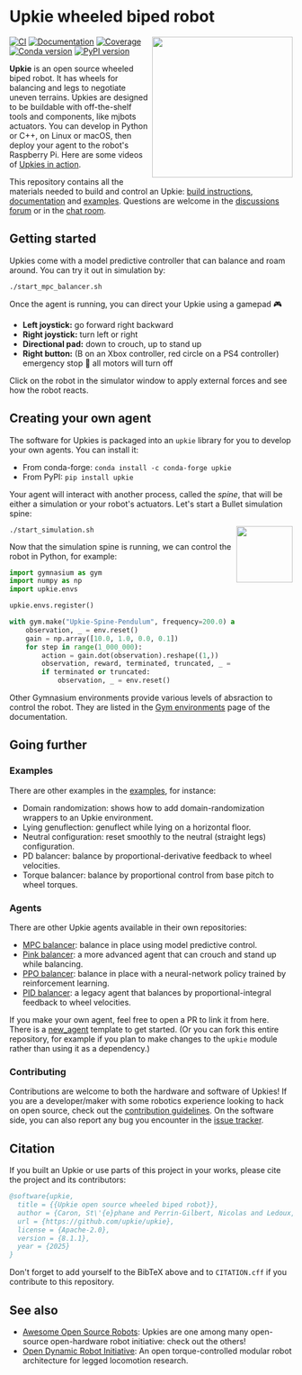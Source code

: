 # Upkie wheeled biped robot

<img src="https://github.com/upkie/upkie/assets/1189580/2fc5ee4a-81b0-425c-83df-558c7147cc59" align="right" width="250" />

[![CI](https://img.shields.io/github/actions/workflow/status/upkie/upkie/ci.yml?branch=main)](https://github.com/upkie/upkie/actions/workflows/ci.yml)
[![Documentation](https://img.shields.io/github/actions/workflow/status/upkie/upkie/docs.yml?branch=main&label=docs)](https://upkie.github.io/upkie/)
[![Coverage](https://coveralls.io/repos/github/upkie/upkie/badge.svg?branch=main)](https://coveralls.io/github/upkie/upkie?branch=main)
[![Conda version](https://img.shields.io/conda/vn/conda-forge/upkie.svg)](https://anaconda.org/conda-forge/upkie)
[![PyPI version](https://img.shields.io/pypi/v/upkie)](https://pypi.org/project/upkie/)

**Upkie** is an open source wheeled biped robot. It has wheels for balancing and legs to negotiate uneven terrains. Upkies are designed to be buildable with off-the-shelf tools and components, like mjbots actuators. You can develop in Python or C++, on Linux or macOS, then deploy your agent to the robot's Raspberry Pi. Here are some videos of [Upkies in action](https://www.youtube.com/@upkie).

This repository contains all the materials needed to build and control an Upkie: [build instructions](https://github.com/upkie/upkie/wiki), [documentation](https://upkie.github.io/upkie/) and [examples](https://github.com/upkie/upkie/tree/main/examples). Questions are welcome in the [discussions forum](https://github.com/upkie/upkie/discussions) or in the [chat room](https://matrix.to/#/#upkie:matrix.org).

## Getting started

Upkies come with a model predictive controller that can balance and roam around. You can try it out in simulation by:

```console
./start_mpc_balancer.sh
```

Once the agent is running, you can direct your Upkie using a gamepad 🎮

- **Left joystick:** go forward right backward
- **Right joystick:** turn left or right
- **Directional pad:** down to crouch, up to stand up
- **Right button:** (B on an Xbox controller, red circle on a PS4 controller) emergency stop 🚨 all motors will turn off

Click on the robot in the simulator window to apply external forces and see how the robot reacts.

## Creating your own agent

The software for Upkies is packaged into an `upkie` library for you to develop your own agents. You can install it:

- From conda-forge: `conda install -c conda-forge upkie`
- From PyPI: `pip install upkie`

Your agent will interact with another process, called the *spine*, that will be either a simulation or your robot's actuators. Let's start a Bullet simulation spine:

<img src="https://raw.githubusercontent.com/upkie/upkie/refs/heads/main/docs/images/bullet-spine.png" height="100" align="right" />

```console
./start_simulation.sh
```

Now that the simulation spine is running, we can control the robot in Python, for example:

```python
import gymnasium as gym
import numpy as np
import upkie.envs

upkie.envs.register()

with gym.make("Upkie-Spine-Pendulum", frequency=200.0) as env:
    observation, _ = env.reset()
    gain = np.array([10.0, 1.0, 0.0, 0.1])
    for step in range(1_000_000):
        action = gain.dot(observation).reshape((1,))
        observation, reward, terminated, truncated, _ = env.step(action)
        if terminated or truncated:
            observation, _ = env.reset()
```

Other Gymnasium environments provide various levels of absraction to control the robot. They are listed in the [Gym environments](https://upkie.github.io/upkie/gym-environments.html) page of the documentation.

## Going further

### Examples

There are other examples in the [examples](https://github.com/upkie/upkie/tree/main/examples), for instance:

- Domain randomization: shows how to add domain-randomization wrappers to an Upkie environment.
- Lying genuflection: genuflect while lying on a horizontal floor.
- Neutral configuration: reset smoothly to the neutral (straight legs) configuration.
- PD balancer: balance by proportional-derivative feedback to wheel velocities.
- Torque balancer: balance by proportional control from base pitch to wheel torques.

### Agents

There are other Upkie agents available in their own repositories:

- [MPC balancer](https://github.com/upkie/mpc_balancer): balance in place using model predictive control.
- [Pink balancer](https://github.com/upkie/pink_balancer): a more advanced agent that can crouch and stand up while balancing.
- [PPO balancer](https://github.com/upkie/ppo_balancer): balance in place with a neural-network policy trained by reinforcement learning.
- [PID balancer](https://github.com/stephane-caron/upkie_pid_balancer): a legacy agent that balances by proportional-integral feedback to wheel velocities.

If you make your own agent, feel free to open a PR to link it from here. There is a [new\_agent](https://github.com/upkie/new_agent) template to get started. (Or you can fork this entire repository, for example if you plan to make changes to the `upkie` module rather than using it as a dependency.)

### Contributing

Contributions are welcome to both the hardware and software of Upkies! If you are a developer/maker with some robotics experience looking to hack on open source, check out the [contribution guidelines](CONTRIBUTING.md). On the software side, you can also report any bug you encounter in the [issue tracker](https://github.com/upkie/upkie/issues).

## Citation

If you built an Upkie or use parts of this project in your works, please cite the project and its contributors:

```bibtex
@software{upkie,
  title = {{Upkie open source wheeled biped robot}},
  author = {Caron, St\'{e}phane and Perrin-Gilbert, Nicolas and Ledoux, Viviane and G\"{o}kbakan, \"{Umit} Bora and Raverdy, Pierre-Guillaume and Raffin, Antonin and Tordjman--Levavasseur, Valentin},
  url = {https://github.com/upkie/upkie},
  license = {Apache-2.0},
  version = {8.1.1},
  year = {2025}
}
```

Don't forget to add yourself to the BibTeX above and to `CITATION.cff` if you contribute to this repository.

## See also

- [Awesome Open Source Robots](https://github.com/stephane-caron/awesome-open-source-robots): Upkies are one among many open-source open-hardware robot initiative: check out the others!
- [Open Dynamic Robot Initiative](https://open-dynamic-robot-initiative.github.io/): An open torque-controlled modular robot architecture for legged locomotion research.
